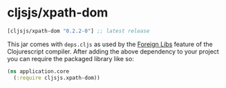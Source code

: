 # cljsjs/xpath-dom

[](dependency)
```clojure
[cljsjs/xpath-dom "0.2.2-0"] ;; latest release
```
[](/dependency)

This jar comes with `deps.cljs` as used by the [Foreign Libs][flibs] feature
of the Clojurescript compiler. After adding the above dependency to your project
you can require the packaged library like so:

```clojure
(ns application.core
  (:require cljsjs.xpath-dom))
```

[flibs]: https://github.com/clojure/clojurescript/wiki/Packaging-Foreign-Dependencies
